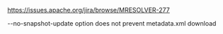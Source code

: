 https://issues.apache.org/jira/browse/MRESOLVER-277

--no-snapshot-update option does not prevent metadata.xml download
